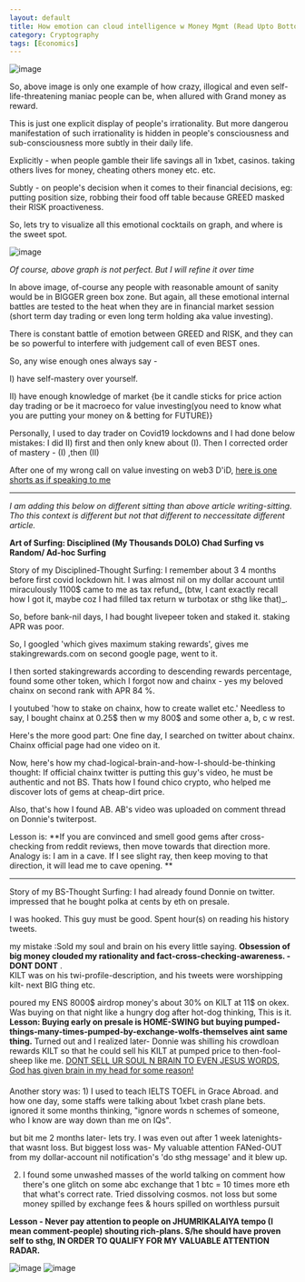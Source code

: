 ```yaml
---
layout: default
title: How emotion can cloud intelligence w Money Mgmt (Read Upto Bottom)..
category: Cryptography
tags: [Economics]
---
```

![image](https://github.com/sbibek086/write-the-docs/assets/11883023/0fa3c7e1-b35a-4a95-991e-9a69a9604653)

So, above image is only one example of how crazy, illogical and even self-life-threatening maniac people can be, when allured with Grand money as reward.

This is just one explicit display of people's irrationality. But more dangerou manifestation of such irrationality is hidden in people's consciousness and sub-consciousness more subtly in their daily life. 

Explicitly - when people gamble their life savings all in 1xbet, casinos. taking others lives for money, cheating others money etc. etc.

Subtly - on people's decision when it comes to their financial decisions, 
                    eg: putting position size, robbing their food off table because GREED masked their RISK proactiveness.

So, lets try to visualize all this emotional cocktails on graph, and where is the sweet spot.

![image](https://github.com/sbibek086/write-the-docs/assets/11883023/7e672caa-4866-4f87-a40c-2f305d3fd7a7)

_Of course, above graph is not perfect. But I will refine it over time_

In above image, of-course any people with reasonable amount of sanity would be in BIGGER green box zone.
But again, all these emotional internal battles are tested to the heat when they are in financial market session (short term day trading or even long term holding aka value investing).

There is constant battle of emotion between GREED and RISK, and they can be so powerful to interfere with judgement call of even BEST ones.

So, any wise enough ones always say -

I) have self-mastery over yourself.

II) have enough knowledge of market {be it candle sticks for price action day trading or be it macroeco for value investing(you need to know what you are putting your money on & betting for FUTURE)}

Personally, I used to day trader on Covid19 lockdowns and 
I had done below mistakes:
I did II) first and then only knew about (I). 
Then I corrected order of mastery - (I) ,then (II)

After one of my wrong call on value investing on web3 D'iD, 
[here is one shorts as if speaking to me](https://www.youtube.com/shorts/nQyqvOvLuHM)

---
_I am adding this below on different sitting than above article writing-sitting. Tho this context is different but not that different to neccessitate different article._

**Art of Surfing: Disciplined (My Thousands DOLO) Chad Surfing vs Random/ Ad-hoc Surfing**

Story of my Disciplined-Thought Surfing: I remember about 3 4 months before first covid lockdown hit. I was almost nil on my dollar account until miraculously 1100$ came to me as tax refund_ (btw, I cant exactly recall how I got it, maybe coz I had filled tax return w turbotax or sthg like that)_.

So, before bank-nil days, I had bought livepeer token and staked it. staking APR was poor. 

So, I googled 'which gives maximum staking rewards', gives me stakingrewards.com on second google page, went to it. 

I then sorted stakingrewards according to descending rewards percentage, found some other token, which I forgot now and chainx - yes my beloved chainx on second rank with APR 84 %.

I youtubed 'how to stake on chainx, how to create wallet etc.' Needless to say, I bought chainx at 0.25$ then w my 800$ and some other a, b, c w rest.

Here's the more good part: One fine day, I searched on twitter about chainx. Chainx official page had one video on it.

Now, here's how my chad-logical-brain-and-how-I-should-be-thinking thought: If official chainx twitter is putting this guy's video, he must be authentic and not BS. Thats how I found chico crypto, who helped me discover lots of gems at cheap-dirt price.

Also, that's how I found AB. AB's video was uploaded on comment thread on Donnie's twiterpost.

Lesson is: **If you are convinced and smell good gems after cross-checking from reddit reviews, then move towards that direction more. Analogy is: I am in a cave. If I see slight ray, then keep moving to that direction, it will lead me to cave opening. **

---
Story of my BS-Thought Surfing: I had already found Donnie on twitter. impressed that he bought polka at cents by eth on presale. 

I was hooked. This guy must be good. Spent hour(s) on reading his history tweets. 

my mistake :Sold my soul and brain on his every little saying. **Obsession of big money clouded my rationality and fact-cross-checking-awareness. - DONT DONT** .  
KILT was on his twi-profile-description, and his tweets were worshipping kilt- next BIG thing etc. 

poured my ENS 8000$ airdrop money's about 30% on KILT at 11$ on okex. Was buying on that night like a hungry dog after hot-dog thinking, This is it. 
**Lesson: Buying early on presale is HOME-SWING but buying pumped-things-many-times-pumped-by-exchange-wolfs-themselves aint same thing.**
Turned out and I realized later- Donnie was shilling his crowdloan rewards KILT so that he could sell his KILT at pumped price to then-fool-sheep like me.
[DONT SELL UR SOUL N BRAIN TO EVEN JESUS WORDS, God has given brain in my head for some reason!](https://www.youtube.com/shorts/nQyqvOvLuHM)

####
Another story was: 1) I used to teach IELTS TOEFL in Grace Abroad. and how one day, some staffs were talking about 1xbet crash plane bets. ignored it some months thinking, "ignore words n schemes of someone, who I know are way down than me on IQs". 

but bit me 2 months later- lets try. I was even out after 1 week latenights- that wasnt loss. But biggest loss was- My valuable attention FANed-OUT from my dollar-account nil notification's 'do sthg message' and it blew up.

2) I found some unwashed masses of the world talking on comment how there's one glitch on some abc exchange that 1 btc = 10 times more eth that what's correct rate. Tried dissolving cosmos. not loss but some money spilled by exchange fees & hours spilled on worthless pursuit

**Lesson - Never pay attention to people on JHUMRIKALAIYA tempo (I mean comment-people) shouting rich-plans. S/he should have proven self to sthg, IN ORDER TO QUALIFY FOR MY VALUABLE ATTENTION RADAR.**

![image](https://github.com/sbibek086/write-the-docs/assets/11883023/c4d08664-a702-417c-b8b9-a1c170fdcaf9)
![image](https://github.com/sbibek086/write-the-docs/assets/11883023/cea862d1-9432-4cd3-8bb6-43a6b493e74f)








